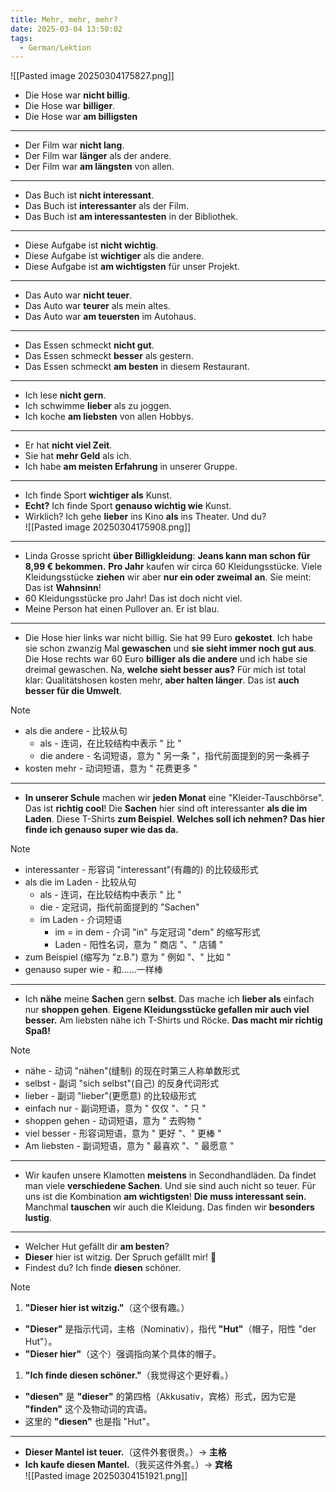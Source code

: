 ```yaml
---
title: Mehr, mehr, mehr?
date: 2025-03-04 13:50:02
tags:
  - German/Lektion
---
```

![[Pasted image 20250304175827.png]]
- Die Hose war **nicht billig**.
- Die Hose war **billiger**.
- Die Hose war **am billigsten**
---
- Der Film war **nicht lang**.
- Der Film war **länger** als der andere.
- Der Film war **am längsten** von allen.
---
- Das Buch ist **nicht interessant**.
- Das Buch ist **interessanter** als der Film.
- Das Buch ist **am interessantesten** in der Bibliothek.
---
- Diese Aufgabe ist **nicht wichtig**.
- Diese Aufgabe ist **wichtiger** als die andere.
- Diese Aufgabe ist **am wichtigsten** für unser Projekt.
---
- Das Auto war **nicht teuer**.
- Das Auto war **teurer** als mein altes.
- Das Auto war **am teuersten** im Autohaus.
---
- Das Essen schmeckt **nicht gut**.
- Das Essen schmeckt **besser** als gestern.
- Das Essen schmeckt **am besten** in diesem Restaurant.
---
- Ich lese **nicht gern**.
- Ich schwimme **lieber** als zu joggen.
- Ich koche **am liebsten** von allen Hobbys.
---
- Er hat **nicht viel Zeit**.
- Sie hat **mehr Geld** als ich.
- Ich habe **am meisten Erfahrung** in unserer Gruppe.
---
- Ich finde Sport **wichtiger als** Kunst.
- **Echt?** Ich finde Sport **genauso wichtig wie** Kunst.
- Wirklich? Ich gehe **lieber** ins Kino **als** ins Theater. Und du?  
![[Pasted image 20250304175908.png]]
---
- Linda Grosse spricht **über Billigkleidung**: **Jeans kann man schon für 8,99 € bekommen.** **Pro Jahr** kaufen wir circa 60 Kleidungsstücke. Viele Kleidungsstücke **ziehen** wir aber **nur ein oder zweimal** **an**. Sie meint: Das ist **Wahnsinn**!
- 60 Kleidungsstücke pro Jahr! Das ist doch nicht viel.
- Meine Person hat einen Pullover an. Er ist blau.
---
- Die Hose hier links war nicht billig. Sie hat 99 Euro **gekostet**. Ich habe sie schon zwanzig Mal **gewaschen** und **sie sieht immer noch gut aus**. Die Hose rechts war 60 Euro **billiger** **als die andere** und ich habe sie dreimal gewaschen. Na, **welche sieht besser aus?** Für mich ist total klar: Qualitätshosen kosten mehr, **aber halten länger**. Das ist **auch besser für die Umwelt**.

> [!NOTE]
>
> - als die andere - 比较从句
> 	- als - 连词，在比较结构中表示 " 比 "
> 	- die andere - 名词短语，意为 " 另一条 "，指代前面提到的另一条裤子
> - kosten mehr - 动词短语，意为 " 花费更多 "

---
- **In unserer Schule** machen wir **jeden Monat** eine "Kleider-Tauschbörse". Das ist **richtig cool**! Die **Sachen** hier sind oft interessanter **als die im Laden**. Diese T-Shirts **zum Beispiel**. **Welches soll ich nehmen?** **Das hier finde ich genauso super wie das da.**

> [!NOTE]
>
> - interessanter - 形容词 "interessant"(有趣的) 的比较级形式
> - als die im Laden - 比较从句
> 	- als - 连词，在比较结构中表示 " 比 "
> 	- die - 定冠词，指代前面提到的 "Sachen"
> 	- im Laden - 介词短语
> 		- im = in dem - 介词 "in" 与定冠词 "dem" 的缩写形式
> 		- Laden - 阳性名词，意为 " 商店 "、" 店铺 "
> - zum Beispiel (缩写为 "z.B.") 意为 " 例如 "、" 比如 "
> - genauso super wie - 和……一样棒

---
- Ich **nähe** meine **Sachen** gern **selbst**. Das mache ich **lieber als** einfach nur **shoppen gehen**. **Eigene Kleidungsstücke gefallen mir auch viel besser.** Am liebsten nähe ich T-Shirts und Röcke. **Das macht mir richtig Spaß!**

> [!NOTE]
>
> - nähe - 动词 "nähen"(缝制) 的现在时第三人称单数形式
> - selbst - 副词 "sich selbst"(自己) 的反身代词形式
> - lieber - 副词 "lieber"(更愿意) 的比较级形式
> - einfach nur - 副词短语，意为 " 仅仅 "、" 只 "
> - shoppen gehen - 动词短语，意为 " 去购物 "
> - viel besser - 形容词短语，意为 " 更好 "、" 更棒 "
> - Am liebsten - 副词短语，意为 " 最喜欢 "、" 最愿意 "

---
- Wir kaufen unsere Klamotten **meistens** in Secondhandläden. Da findet man viele **verschiedene Sachen**. Und sie sind auch nicht so teuer. Für uns ist die Kombination **am wichtigsten**! **Die muss interessant sein.** Manchmal **tauschen** wir auch die Kleidung. Das finden wir **besonders lustig**.
---
- Welcher Hut gefällt dir **am besten**?
- **Dieser** hier ist witzig. Der Spruch gefällt mir! 
- Findest du? Ich finde **diesen** schöner.

> [!NOTE]
>
> 1. **"Dieser hier ist witzig."**（这个很有趣。）
>
> 	- **"Dieser"** 是指示代词，主格（Nominativ），指代 **"Hut"**（帽子，阳性 "der Hut"）。
> 	- **"Dieser hier"**（这个）强调指向某个具体的帽子。
>
> 1. **"Ich finde diesen schöner."**（我觉得这个更好看。）
>
> 	- **"diesen"** 是 **"dieser"** 的第四格（Akkusativ，宾格）形式，因为它是 **"finden"** 这个及物动词的宾语。
> 	- 这里的 **"diesen"** 也是指 "Hut"。

---
- **Dieser Mantel ist teuer.**（这件外套很贵。）→ **主格**
- **Ich kaufe diesen Mantel.**（我买这件外套。）→ **宾格**  
![[Pasted image 20250304151921.png]]
